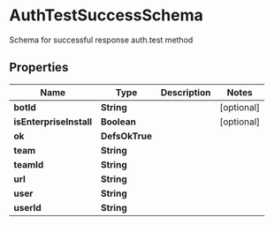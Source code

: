 

# AuthTestSuccessSchema

Schema for successful response auth.test method

## Properties

| Name | Type | Description | Notes |
|------------ | ------------- | ------------- | -------------|
|**botId** | **String** |  |  [optional] |
|**isEnterpriseInstall** | **Boolean** |  |  [optional] |
|**ok** | **DefsOkTrue** |  |  |
|**team** | **String** |  |  |
|**teamId** | **String** |  |  |
|**url** | **String** |  |  |
|**user** | **String** |  |  |
|**userId** | **String** |  |  |




